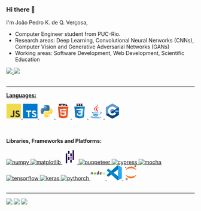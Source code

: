 ### Hi there 👋

I'm João Pedro K. de Q. Verçosa,

- Computer Engineer student from PUC-Rio.
- Research areas: Deep Learning, Convolutional Neural Nerworks (CNNs), Computer Vision and Generative Adversarial Networks (GANs)
- Working areas: Software Development, Web Development, Scientific Education


 <div>
  <a href="https://github.com/JPVercosa">
   <img height="200em" src="https://github-readme-stats.vercel.app/api?username=JPVercosa&show_icons=true&theme=dracula&include_all_commits=true&count_private=true"/>
   <img height="200em" src="https://github-readme-stats.vercel.app/api/top-langs/?username=JPVercosa&layout=compact&langs_count=10&&count_private=true&theme=dracula"/>
 </div>
 
 <br>
 <hr> 
  
 <strong>Languages:</strong>
  <div>
    <a href="https://developer.mozilla.org/en-US/docs/Web/JavaScript" target="_blank" rel="noreferrer">
      <img src="https://raw.githubusercontent.com/devicons/devicon/master/icons/javascript/javascript-original.svg" alt="javascript" width="40" height="40" title="JavaScript"/>
    </a>
    <a href="https://www.typescriptlang.org/" target="_blank" rel="noreferrer">
      <img src="https://raw.githubusercontent.com/devicons/devicon/master/icons/typescript/typescript-original.svg" alt="typescript" width="40" height="40" title="TypeScript"/>
    </a>
    <a href="https://www.python.org" target="_blank" rel="noreferrer">
      <img src="https://raw.githubusercontent.com/devicons/devicon/master/icons/python/python-original.svg" alt="python" width="40" height="40" title="Python"/>
    </a>
    <a href="https://www.w3.org/html/" target="_blank" rel="noreferrer">
      <img src="https://raw.githubusercontent.com/devicons/devicon/master/icons/html5/html5-original-wordmark.svg" alt="html5" width="40" height="40" title="HTML5"/>
    </a>
    <a href="https://www.w3schools.com/css/" target="_blank" rel="noreferrer">
      <img src="https://raw.githubusercontent.com/devicons/devicon/master/icons/css3/css3-original-wordmark.svg" alt="css3" width="40" height="40" title="CSS"/>
    </a>
    <a href="https://www.java.com" target="_blank" rel="noreferrer">
      <img src="https://raw.githubusercontent.com/devicons/devicon/master/icons/java/java-original.svg" alt="java" width="40" height="40" title="Java"/>
    </a>
    <a href="https://isocpp.org/" target="_blank" rel="noreferrer">
      <img src="https://github.com/devicons/devicon/blob/master/icons/cplusplus/cplusplus-original.svg" alt="Cplusplus" height="40" width="40"  title="C++" />
    </a>
  </div>
  
   <br>
   <br>

  <strong>Libraries, Frameworks and Platforms:</strong>
  <div>
    <a href="https://numpy.org/" target="_blank" rel="noreferrer">
      <img src="https://www.vectorlogo.zone/logos/numpy/numpy-icon.svg" alt="numpy" height="40" width="40"  title="Numpy" />
    </a>
    <a href="https://matplotlib.org/" target="_blank" rel="noreferrer">
      <img src="https://upload.wikimedia.org/wikipedia/commons/0/01/Created_with_Matplotlib-logo.svg" alt="matplotlib" height="40" width="40"  title="Matplotlib" />
    </a>
    <a href="https://pandas.pydata.org/" target="_blank" rel="noreferrer">
      <img src="https://github.com/devicons/devicon/blob/master/icons/pandas/pandas-original.svg" alt="pandas" height="40" width="40"  title="Pandas" />
    </a>
    <a href="https://pptr.dev/" target="_blank" rel="noreferrer">
      <img src="https://www.vectorlogo.zone/logos/pptrdev/pptrdev-icon.svg" alt="puppeteer" width="40" height="40" title="Puppeteer"/>
    </a>
    <a href="https://www.cypress.io" target="_blank" rel="noreferrer">
      <img src="https://avatars.githubusercontent.com/u/8908513?s=280&v=4" alt="cypress" width="40" height="40" title="Cypress"/>
    </a>
    <a href="https://mochajs.org" target="_blank" rel="noreferrer">
      <img src="https://www.vectorlogo.zone/logos/mochajs/mochajs-icon.svg" alt="mocha" width="40" height="40" title="Mocha"/>
    </a>
    <a href="https://www.tensorflow.org/" target="_blank" rel="noreferrer">
      <img src="https://www.vectorlogo.zone/logos/tensorflow/tensorflow-icon.svg" alt="tensorflow" width="40" height="40"  title="TensorFlow"/>
    </a>
    <a href="https://keras.io/" target="_blank" rel="noreferrer">
      <img src="https://github.com/valohai/ml-logos/blob/master/keras.svg" alt="keras" height="40" width="40"  title="Keras" />
    </a>
    <a href="https://pytorch.org/" target="_blank" rel="noreferrer">
      <img src="https://www.vectorlogo.zone/logos/pytorch/pytorch-icon.svg" alt="pythorch" height="40" width="40"  title="Pythorch" />
    </a>   
    <a href="https://nodejs.org" target="_blank" rel="noreferrer">
      <img src="https://raw.githubusercontent.com/devicons/devicon/master/icons/nodejs/nodejs-original-wordmark.svg" alt="nodejs" width="40" height="40" title="NodeJS"/>
    </a>
    <a href="https://code.visualstudio.com/" target="_blank" rel="noreferrer">
      <img src="https://github.com/devicons/devicon/blob/master/icons/vscode/vscode-original.svg" alt="vscode" height="40" width="40"  title="VSCode" />
    </a>
    <a href="https://jupyter.org/" target="_blank" rel="noreferrer">
      <img src="https://github.com/devicons/devicon/blob/master/icons/jupyter/jupyter-original.svg" alt="jupyter" height="40" width="40"  title="Jupyter" />
    </a>
    <!-- <a href="https://reactjs.org/" target="_blank" rel="noreferrer">
      <img src="https://raw.githubusercontent.com/devicons/devicon/master/icons/react/react-original-wordmark.svg" alt="react" width="40" height="40" title=""/>
    </a> -->
  </div>
 
<br>
<hr>

<div> 
  <a href="mailto:jpkqvercosa@gmail.com" target="_blank"><img src="https://img.shields.io/badge/Gmail-D14836?style=for-the-badge&logo=gmail&logoColor=white"></a>
 	<a href="https://www.linkedin.com/in/jpvercosa/" target="_blank"><img src="https://img.shields.io/badge/LinkedIn-0077B5?style=for-the-badge&logo=linkedin&logoColor=white" target="_blank"></a>
  <a href="https://www.youtube.com/channel/UCoT4vHLCfa5SW9ksg5H1jIQ" target="_blank"><img src="https://img.shields.io/badge/YouTube-FF0000?style=for-the-badge&logo=youtube&logoColor=white" target="_blank"></a>
</div>

<!--
**JPVercosa/JPVercosa** is a ✨ _special_ ✨ repository because its `README.md` (this file) appears on your GitHub profile.

Here are some ideas to get you started:

- 🔭 I’m currently working on ...
- 🌱 I’m currently learning ...
- 👯 I’m looking to collaborate on ...
- 🤔 I’m looking for help with ...
- 💬 Ask me about ...
- 📫 How to reach me: ...
- 😄 Pronouns: ...
- ⚡ Fun fact: ...
-->
